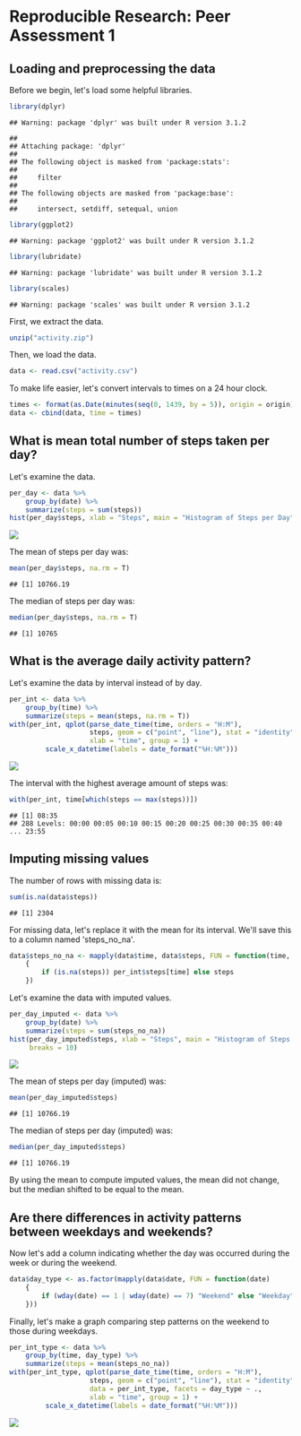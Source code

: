 # Reproducible Research: Peer Assessment 1


## Loading and preprocessing the data

Before we begin, let's load some helpful libraries.

```r
library(dplyr)
```

```
## Warning: package 'dplyr' was built under R version 3.1.2
```

```
## 
## Attaching package: 'dplyr'
## 
## The following object is masked from 'package:stats':
## 
##     filter
## 
## The following objects are masked from 'package:base':
## 
##     intersect, setdiff, setequal, union
```

```r
library(ggplot2)
```

```
## Warning: package 'ggplot2' was built under R version 3.1.2
```

```r
library(lubridate)
```

```
## Warning: package 'lubridate' was built under R version 3.1.2
```

```r
library(scales)
```

```
## Warning: package 'scales' was built under R version 3.1.2
```

First, we extract the data.

```r
unzip("activity.zip")
```
Then, we load the data.

```r
data <- read.csv("activity.csv")
```
To make life easier, let's convert intervals to times on a 24 hour clock.

```r
times <- format(as.Date(minutes(seq(0, 1439, by = 5)), origin = origin), "%H:%M")
data <- cbind(data, time = times)
```

## What is mean total number of steps taken per day?

Let's examine the data.

```r
per_day <- data %>%
    group_by(date) %>%
    summarize(steps = sum(steps))
hist(per_day$steps, xlab = "Steps", main = "Histogram of Steps per Day", breaks = 10)
```

![](./PA1_template_files/figure-html/unnamed-chunk-5-1.png) 

The mean of steps per day was:

```r
mean(per_day$steps, na.rm = T)
```

```
## [1] 10766.19
```
The median of steps per day was:

```r
median(per_day$steps, na.rm = T)
```

```
## [1] 10765
```

## What is the average daily activity pattern?

Let's examine the data by interval instead of by day.

```r
per_int <- data %>%
    group_by(time) %>%
    summarize(steps = mean(steps, na.rm = T))
with(per_int, qplot(parse_date_time(time, orders = "H:M"), 
                    steps, geom = c("point", "line"), stat = "identity", 
                    xlab = "time", group = 1) + 
         scale_x_datetime(labels = date_format("%H:%M")))
```

![](./PA1_template_files/figure-html/unnamed-chunk-8-1.png) 

The interval with the highest average amount of steps was:

```r
with(per_int, time[which(steps == max(steps))])
```

```
## [1] 08:35
## 288 Levels: 00:00 00:05 00:10 00:15 00:20 00:25 00:30 00:35 00:40 ... 23:55
```

## Imputing missing values

The number of rows with missing data is:

```r
sum(is.na(data$steps))
```

```
## [1] 2304
```
For missing data, let's replace it with the mean for its interval. We'll save this to a 
column named 'steps_no_na'.

```r
data$steps_no_na <- mapply(data$time, data$steps, FUN = function(time, steps) 
    {
        if (is.na(steps)) per_int$steps[time] else steps
    })
```
Let's examine the data with imputed values.

```r
per_day_imputed <- data %>%
    group_by(date) %>%
    summarize(steps = sum(steps_no_na))
hist(per_day_imputed$steps, xlab = "Steps", main = "Histogram of Steps per Day (imputed)",
     breaks = 10)
```

![](./PA1_template_files/figure-html/unnamed-chunk-12-1.png) 

The mean of steps per day (imputed) was:

```r
mean(per_day_imputed$steps)
```

```
## [1] 10766.19
```
The median of steps per day (imputed) was:

```r
median(per_day_imputed$steps)
```

```
## [1] 10766.19
```
By using the mean to compute imputed values, the mean did not change, but the median
shifted to be equal to the mean.

## Are there differences in activity patterns between weekdays and weekends?

Now let's add a column indicating whether the day was occurred during the week or during 
the weekend.

```r
data$day_type <- as.factor(mapply(data$date, FUN = function(date) 
    {
        if (wday(date) == 1 | wday(date) == 7) "Weekend" else "Weekday"
    }))
```

Finally, let's make a graph comparing step patterns on the weekend to those during weekdays.

```r
per_int_type <- data %>%
    group_by(time, day_type) %>%
    summarize(steps = mean(steps_no_na))
with(per_int_type, qplot(parse_date_time(time, orders = "H:M"), 
                    steps, geom = c("point", "line"), stat = "identity", 
                    data = per_int_type, facets = day_type ~ .,
                    xlab = "time", group = 1) + 
         scale_x_datetime(labels = date_format("%H:%M")))
```

![](./PA1_template_files/figure-html/unnamed-chunk-16-1.png) 
